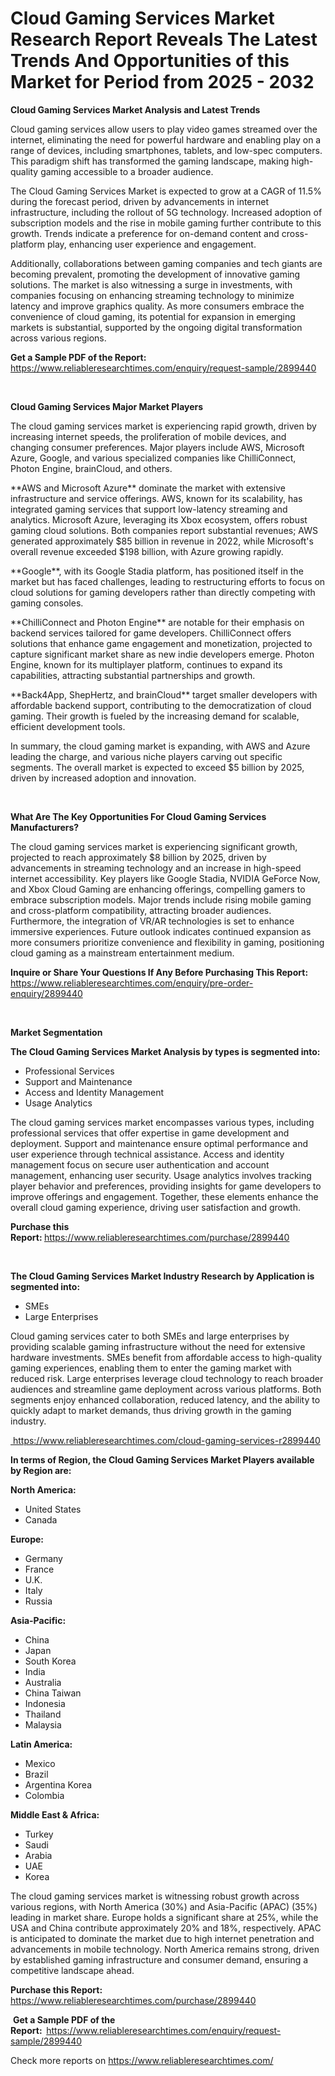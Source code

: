 <p><h1>Cloud Gaming Services Market Research Report Reveals The Latest Trends And Opportunities of this Market for Period from 2025 - 2032</h1></p><p><strong>Cloud Gaming Services Market Analysis and Latest Trends</strong></p>
<p><p>Cloud gaming services allow users to play video games streamed over the internet, eliminating the need for powerful hardware and enabling play on a range of devices, including smartphones, tablets, and low-spec computers. This paradigm shift has transformed the gaming landscape, making high-quality gaming accessible to a broader audience.</p><p>The Cloud Gaming Services Market is expected to grow at a CAGR of 11.5% during the forecast period, driven by advancements in internet infrastructure, including the rollout of 5G technology. Increased adoption of subscription models and the rise in mobile gaming further contribute to this growth. Trends indicate a preference for on-demand content and cross-platform play, enhancing user experience and engagement. </p><p>Additionally, collaborations between gaming companies and tech giants are becoming prevalent, promoting the development of innovative gaming solutions. The market is also witnessing a surge in investments, with companies focusing on enhancing streaming technology to minimize latency and improve graphics quality. As more consumers embrace the convenience of cloud gaming, its potential for expansion in emerging markets is substantial, supported by the ongoing digital transformation across various regions.</p></p>
<p><strong>Get a Sample PDF of the Report:&nbsp;</strong> <a href="https://www.reliableresearchtimes.com/enquiry/request-sample/2899440?utm_campaign=3059&utm_medium=2&utm_source=Github&utm_content=ia&utm_term=15032025&utm_id=cloud-gaming-services">https://www.reliableresearchtimes.com/enquiry/request-sample/2899440</a></p>
<p>&nbsp;</p>
<p><strong>Cloud Gaming Services Major Market Players</strong></p>
<p><p>The cloud gaming services market is experiencing rapid growth, driven by increasing internet speeds, the proliferation of mobile devices, and changing consumer preferences. Major players include AWS, Microsoft Azure, Google, and various specialized companies like ChilliConnect, Photon Engine, brainCloud, and others.</p><p>**AWS and Microsoft Azure** dominate the market with extensive infrastructure and service offerings. AWS, known for its scalability, has integrated gaming services that support low-latency streaming and analytics. Microsoft Azure, leveraging its Xbox ecosystem, offers robust gaming cloud solutions. Both companies report substantial revenues; AWS generated approximately $85 billion in revenue in 2022, while Microsoft's overall revenue exceeded $198 billion, with Azure growing rapidly.</p><p>**Google**, with its Google Stadia platform, has positioned itself in the market but has faced challenges, leading to restructuring efforts to focus on cloud solutions for gaming developers rather than directly competing with gaming consoles.</p><p>**ChilliConnect and Photon Engine** are notable for their emphasis on backend services tailored for game developers. ChilliConnect offers solutions that enhance game engagement and monetization, projected to capture significant market share as new indie developers emerge. Photon Engine, known for its multiplayer platform, continues to expand its capabilities, attracting substantial partnerships and growth.</p><p>**Back4App, ShepHertz, and brainCloud** target smaller developers with affordable backend support, contributing to the democratization of cloud gaming. Their growth is fueled by the increasing demand for scalable, efficient development tools.</p><p>In summary, the cloud gaming market is expanding, with AWS and Azure leading the charge, and various niche players carving out specific segments. The overall market is expected to exceed $5 billion by 2025, driven by increased adoption and innovation.</p></p>
<p>&nbsp;</p>
<p><strong>What Are The Key Opportunities For Cloud Gaming Services Manufacturers?</strong></p>
<p><p>The cloud gaming services market is experiencing significant growth, projected to reach approximately $8 billion by 2025, driven by advancements in streaming technology and an increase in high-speed internet accessibility. Key players like Google Stadia, NVIDIA GeForce Now, and Xbox Cloud Gaming are enhancing offerings, compelling gamers to embrace subscription models. Major trends include rising mobile gaming and cross-platform compatibility, attracting broader audiences. Furthermore, the integration of VR/AR technologies is set to enhance immersive experiences. Future outlook indicates continued expansion as more consumers prioritize convenience and flexibility in gaming, positioning cloud gaming as a mainstream entertainment medium.</p></p>
<p><strong>Inquire or Share Your Questions If Any Before Purchasing This Report:</strong> <a href="https://www.reliableresearchtimes.com/enquiry/pre-order-enquiry/2899440?utm_campaign=3059&utm_medium=2&utm_source=Github&utm_content=ia&utm_term=15032025&utm_id=cloud-gaming-services">https://www.reliableresearchtimes.com/enquiry/pre-order-enquiry/2899440</a></p>
<p>&nbsp;</p>
<p><strong>Market Segmentation</strong></p>
<p><strong>The Cloud Gaming Services Market Analysis by types is segmented into:</strong></p>
<p><ul><li>Professional Services</li><li>Support and Maintenance</li><li>Access and Identity Management</li><li>Usage Analytics</li></ul></p>
<p><p>The cloud gaming services market encompasses various types, including professional services that offer expertise in game development and deployment. Support and maintenance ensure optimal performance and user experience through technical assistance. Access and identity management focus on secure user authentication and account management, enhancing user security. Usage analytics involves tracking player behavior and preferences, providing insights for game developers to improve offerings and engagement. Together, these elements enhance the overall cloud gaming experience, driving user satisfaction and growth.</p></p>
<p><strong>Purchase this Report:&nbsp;</strong><a href="https://www.reliableresearchtimes.com/purchase/2899440?utm_campaign=3059&utm_medium=2&utm_source=Github&utm_content=ia&utm_term=15032025&utm_id=cloud-gaming-services">https://www.reliableresearchtimes.com/purchase/2899440</a></p>
<p>&nbsp;</p>
<p><strong>The Cloud Gaming Services Market Industry Research by Application is segmented into:</strong></p>
<p><ul><li>SMEs</li><li>Large Enterprises</li></ul></p>
<p><p>Cloud gaming services cater to both SMEs and large enterprises by providing scalable gaming infrastructure without the need for extensive hardware investments. SMEs benefit from affordable access to high-quality gaming experiences, enabling them to enter the gaming market with reduced risk. Large enterprises leverage cloud technology to reach broader audiences and streamline game deployment across various platforms. Both segments enjoy enhanced collaboration, reduced latency, and the ability to quickly adapt to market demands, thus driving growth in the gaming industry.</p></p>
<p><a href="https://www.reliableresearchtimes.com/cloud-gaming-services-r2899440?utm_campaign=3059&utm_medium=2&utm_source=Github&utm_content=ia&utm_term=15032025&utm_id=cloud-gaming-services">&nbsp;https://www.reliableresearchtimes.com/cloud-gaming-services-r2899440</a></p>
<p><strong>In terms of Region, the Cloud Gaming Services Market Players available by Region are:</strong></p>
<p>
    <p> <strong> North America: </strong>
        <ul>
            <li>United States</li>
            <li>Canada</li>
        </ul>
        </p> 
    <p> <strong> Europe: </strong>
        <ul>
            <li>Germany</li>
            <li>France</li>
            <li>U.K.</li>
            <li>Italy</li>
            <li>Russia</li>
        </ul>
        </p> 
    <p> <strong> Asia-Pacific: </strong>
        <ul>
            <li>China</li>
            <li>Japan</li>
            <li>South Korea</li>
            <li>India</li>
            <li>Australia</li>
            <li>China Taiwan</li>
            <li>Indonesia</li>
            <li>Thailand</li>
            <li>Malaysia</li>
        </ul>
        </p> 
    <p> <strong> Latin America: </strong>
        <ul>
            <li>Mexico</li>
            <li>Brazil</li>
            <li>Argentina Korea</li>
            <li>Colombia</li>
        </ul>
        </p> 
    <p> <strong> Middle East & Africa: </strong>
        <ul>
            <li>Turkey</li>
            <li>Saudi</li>
            <li>Arabia</li>
            <li>UAE</li>
            <li>Korea</li>
        </ul>
    </p>
    </p>
<p><p>The cloud gaming services market is witnessing robust growth across various regions, with North America (30%) and Asia-Pacific (APAC) (35%) leading in market share. Europe holds a significant share at 25%, while the USA and China contribute approximately 20% and 18%, respectively. APAC is anticipated to dominate the market due to high internet penetration and advancements in mobile technology. North America remains strong, driven by established gaming infrastructure and consumer demand, ensuring a competitive landscape ahead.</p></p>
<p><strong>Purchase this Report: </strong><a href="https://www.reliableresearchtimes.com/purchase/2899440?utm_campaign=3059&utm_medium=2&utm_source=Github&utm_content=ia&utm_term=15032025&utm_id=cloud-gaming-services">https://www.reliableresearchtimes.com/purchase/2899440</a></p>
<p>&nbsp;<strong>Get a Sample PDF of the Report:&nbsp;&nbsp;</strong><a href="https://www.reliableresearchtimes.com/enquiry/request-sample/2899440?utm_campaign=3059&utm_medium=2&utm_source=Github&utm_content=ia&utm_term=15032025&utm_id=cloud-gaming-services">https://www.reliableresearchtimes.com/enquiry/request-sample/2899440</a></p>
<p><strong></strong></p>
<p>Check more reports on <a href="https://www.reliableresearchtimes.com/?utm_campaign=3059&utm_medium=2&utm_source=Github&utm_content=ia&utm_term=15032025&utm_id=cloud-gaming-services">https://www.reliableresearchtimes.com/</a></p>